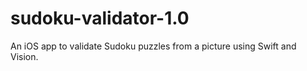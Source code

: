 # sudoku-validator-1.0
An iOS app to validate Sudoku puzzles from a picture using Swift and Vision.

